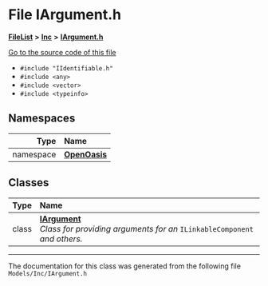 

# File IArgument.h



[**FileList**](files.md) **>** [**Inc**](dir_e48a3e9a07fc2444cdac51c67822643f.md) **>** [**IArgument.h**](_i_argument_8h.md)

[Go to the source code of this file](_i_argument_8h_source.md)



* `#include "IIdentifiable.h"`
* `#include <any>`
* `#include <vector>`
* `#include <typeinfo>`













## Namespaces

| Type | Name |
| ---: | :--- |
| namespace | [**OpenOasis**](namespace_open_oasis.md) <br> |


## Classes

| Type | Name |
| ---: | :--- |
| class | [**IArgument**](class_open_oasis_1_1_i_argument.md) <br>_Class for providing arguments for an_ `ILinkableComponent` _and others._ |



















































------------------------------
The documentation for this class was generated from the following file `Models/Inc/IArgument.h`

